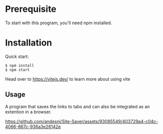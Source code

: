 # Prerequisite
To start with this program, you'll need npm installed.

# Installation

Quick start:

```
$ npm install
$ npm start
````

Head over to https://vitejs.dev/ to learn more about using vite

## Usage
A program that saves the links to tabs and can also be integrated as an extention in a browser.


https://github.com/andesni/Site-Saver/assets/93085549/403729a4-c04c-4066-867c-936a3e26142e



